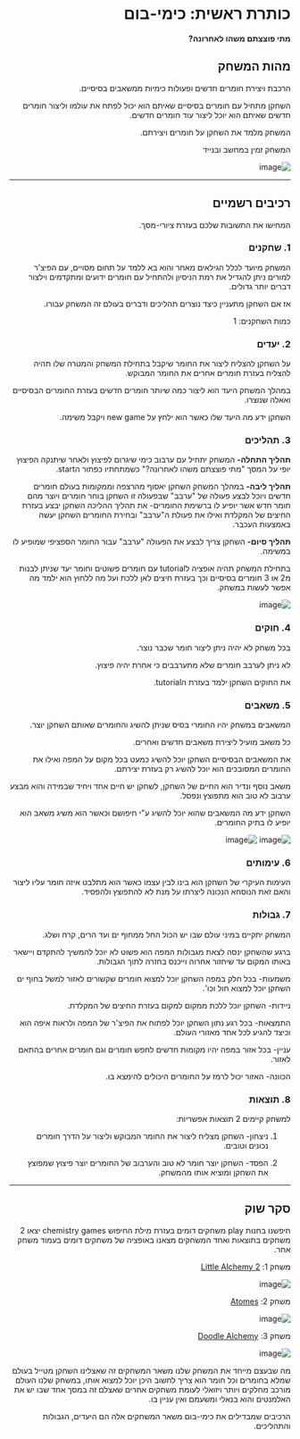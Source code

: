 <div dir='rtl' lang='he'>

# כותרת ראשית: כימי-בום

**מתי פוצצתם משהו לאחרונה?**

## מהות המשחק

הרכבת ויצירת חומרים חדשים ופעולות כימיות ממשאבים בסיסיים.

השחקן מתחיל עם חומרים בסיסיים שאיתם הוא יכול לפתח את עולמו וליצור חומרים חדשים שאיתם הוא יוכל ליצור עוד חומרים חדשים.

המשחק מלמד את השחקן על חומרים ויצירתם.

המשחק זמין במחשב ובנייד


![image](https://github.com/game-devcourse/chimi-boom/assets/86705118/845f4d42-7f8e-4ec0-a3dc-516f91cadf56)


---


## רכיבים רשמיים

המחישו את התשובות שלכם בעזרת ציורי-מסך.

### 1. שחקנים

המשחק מיועד לכלל הגילאים מאחר והוא בא ללמד על תחום מסויים, עם הפיצ'ר למורים ניתן להגדיל את רמת הניסיון ולהתחיל עם חומרים ידועים ומתקדמים וילצור דברים יותר גדולים.

אז אם השחקן מתעניין כיצד נוצרים תהליכים ודברים בעולם זה המשחק עבורו.

כמות השחקנים: 1


### 2. יעדים

על השחקן להצליח ליצור את החומר שיקבל בתחילת המשחק והמטרה שלו תהיה להצליח בעזרת  חומרים אחרים את החומר המבוקש.

במהלך המשחק היעד הוא ליצור כמה שיותר חומרים חדשים בעזרת החומרים הבסיסיים ואאלה שנוצרו.

השחקן ידע מה היעד שלו כאשר הוא ילחץ על new game ויקבל משימה.


### 3. תהליכים

**תהליך התחלה-** המשחק יתחיל עם ערבוב כימי שיגרום לפיצוץ ולאחר שיתנקה הפיצוץ יופי על המסך "מתי פוצצתם משהו לאחרונה?" כשמתחתיו כפתור הstart.

**תהליך ליבה-** במהלך המשחק השחקן יאסוף מהרצפה וממקומות בעולם חומרים חדשים ויוכל לבצע פעולה של "ערבב" שבפעולה זו השחקן בוחר חומרים ויוצר מהם חומר חדש אשר יופיע לו ברשימת החומרים- את תהליך ההליכה השחקן יבצע בעזרת החיצים של המקלדת ואילו את פעולת ה"ערבב" ובחירת החומרים השחקן יעשה באמצעות העכבר.

**תהליך סיום-** השחקן צריך לבצע את הפעולה "ערבב" עבור החומר הספציפי שמופיע לו במשימה.

בתחילת המשחק תהיה אופציה לtutorial עם חומרים פשוטים וחומר יעד שניתן לבנות מ2 או 3 חומרים בסיסיים וכך בעזרת חיצים לאן ללכת ועל מה ללחוץ הוא ילמד מה אפשר לעשות במשחק.

![image](https://github.com/game-devcourse/chimi-boom/assets/86705118/45e74064-543c-4aa9-bc50-c63b7ee6bab5)



### 4. חוקים

בכל משחק לא יהיה ניתן ליצור חומר שכבר נוצר.

לא ניתן לערבב חומרים שלא מתערבבים כי אחרת יהיה פיצוץ.

את החוקים השחקן ילמד בעזרת הtutorial.


### 5. משאבים

המשאבים במשחק יהיו החומרי בסיס שניתן להשיג והחומרים שאותם השחקן יוצר.

כל משאב מועיל ליצירת משאבים חדשים ואחרים.

את המשאבים הבסיסיים השחקן יוכל להשיג כמעט בכל מקום על המפה ואילו את החומרים המסובכים הוא יוכל להשיג רק בעזרת יצירתם.

משאב נוסף ונדיר הוא החיים של השחקן, לשחקן יש חיים אחד ויחיד שבמידה והוא מבצע ערבוב לא טוב הוא מתפוצץ ונפסל.

השחקן ידע מה המשאבים שהוא יוכל להשיג ע"י חיפושם וכאשר הוא משיג משאב הוא יופיע לו בתיק החומרים.

![image](https://github.com/game-devcourse/chimi-boom/assets/86705118/1a7f9a49-184b-4029-8d60-0d51a6307356)
![image](https://github.com/game-devcourse/chimi-boom/assets/86705118/cf512c14-cb61-4358-99f7-be527aa69906)




### 6. עימותים

העימות העיקרי של השחקן הוא בינו לבין עצמו כאשר הוא מתלבט איזה חומר עליו ליצור והאם זאת הנוסחא הנכונה ליצרתו על מנת לא להתפוצץ ולהפסיד.


### 7. גבולות

המשחק יתקיים במיני עולם שבו יש הכול החל ממחוף ים ועד הרים, קרח ושלג.

ברגע שהשחקן ינסה לצאת מגבולות המפה הוא פשוט לא יוכל להמשיך להתקדם ויישאר באותו המקום עד שיחזור אחרוה וייכנס בחזרה לתוך הגבולות.

משמעות- בכל חלק במפה השחקן יוכל למצוא חומרים שקשורים לאזור למשל בחוף ים השחקן יוכל למצוא חול וכו'.

ניידות- השחקן יוכל ללכת ממקום למקום בעזרת החיצים של המקלדת.

התמצאות- בכל רגע נתון השחקן יוכל לפתוח את הפיצ'ר של המפה ולראות איפה הוא וכיצד להגיע לכל אחד מאזורי העולם.

עניין- בכל אזור במפה יהיו מקומות חדשים לחפש חומרים וגם חומרים אחרים בהתאם לאזור.

הכוונה- האזור יכול לרמז על החומרים היכולים להימצא בו.


### 8. תוצאות

למשחק קיימים 2 תוצאות אפשריות:

1. ניצחון- השחקן מצליח ליצור את החומר המבוקש וליצור על הדרך חומרים נכונים וטובים.
   
2.  הפסד- השחקן יוצר חומר לא טוב והערבוב של החומרים יוצר פיצוץ שמפוצץ את השחקן ומוציא אותו מהמשחק.


---

## סקר שוק

חיפשנו בחנות play משחקים דומים בעזרת מילת החיפוש chemistry games יצאו 2 משחקים בתוצאות ואחד המשחקים מצאנו באופציה של משחקים דומים בעמוד משחק אחר.

משחק 1: [Little Alchemy 2](https://play.google.com/store/apps/details?id=com.recloak.littlealchemy2)

![image](https://github.com/game-devcourse/chimi-boom/assets/86705118/fc6a712f-bbe0-4c90-8af2-8f3057f0e68a)


משחק 2: [Atomes](https://play.google.com/store/apps/details?id=com.sirnic.atomas)

![image](https://github.com/game-devcourse/chimi-boom/assets/86705118/f9d232a9-a395-4964-ad05-76424a9d3cd7)


משחק 3: [Doodle Alchemy](https://play.google.com/store/apps/details?id=com.byril.alchemy)

![image](https://github.com/game-devcourse/chimi-boom/assets/86705118/57389b3c-95b1-4ea1-934d-e03d4a436528)


מה שבעצם מייחד את המשחק שלנו משאר המשחקים זה שאצלינו השחקן מטייל בעולם שמלא בחומרים וכל חומר הוא צריך לחשוב  היכן יוכל למצוא אותו, במשחק שלנו העולם מורכב מחלקים ויותר ויזואלי לעומת משחקים אחרים שאצלם זה במסך אחד שבו יש את האלמנטים והוא בנאלי ומשעמם ואין עניין בו.

הרכיבים שמבדילים את כימי-בום משאר המשחקים אלה הם היעדים, הגבולות והתהליכים.




</div>
